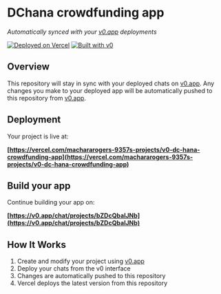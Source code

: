 # DChana crowdfunding app

*Automatically synced with your [v0.app](https://v0.app) deployments*

[![Deployed on Vercel](https://img.shields.io/badge/Deployed%20on-Vercel-black?style=for-the-badge&logo=vercel)](https://vercel.com/machararogers-9357s-projects/v0-dc-hana-crowdfunding-app)
[![Built with v0](https://img.shields.io/badge/Built%20with-v0.app-black?style=for-the-badge)](https://v0.app/chat/projects/bZDcQbalJNb)

## Overview

This repository will stay in sync with your deployed chats on [v0.app](https://v0.app).
Any changes you make to your deployed app will be automatically pushed to this repository from [v0.app](https://v0.app).

## Deployment

Your project is live at:

**[https://vercel.com/machararogers-9357s-projects/v0-dc-hana-crowdfunding-app](https://vercel.com/machararogers-9357s-projects/v0-dc-hana-crowdfunding-app)**

## Build your app

Continue building your app on:

**[https://v0.app/chat/projects/bZDcQbalJNb](https://v0.app/chat/projects/bZDcQbalJNb)**

## How It Works

1. Create and modify your project using [v0.app](https://v0.app)
2. Deploy your chats from the v0 interface
3. Changes are automatically pushed to this repository
4. Vercel deploys the latest version from this repository
